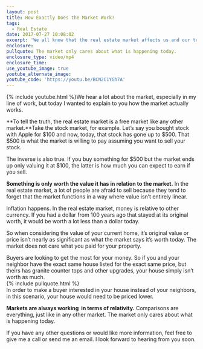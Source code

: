 ```yaml
---
layout: post
title: How Exactly Does the Market Work?
tags:
  - Real Estate
date: 2017-07-27 10:08:02
excerpt: 'We all know that the real estate market affects us and our transactions, but how exactly does it work?'
enclosure:
pullquote: The market only cares about what is happening today.
enclosure_type: video/mp4
enclosure_time:
use_youtube_image: true
youtube_alternate_image:
youtube_code: 'https://youtu.be/BCN2C1YGh7A'
---
```



{% include youtube.html %}We hear a lot about the market, especially in my line of work, but today I wanted to explain to you how the market actually works.

**To tell the truth, the real estate market is a free market like any other market.**Take the stock market, for example. Let’s say you bought stock with Apple for $100 and now, today, that stock has gone up to $500. That $500 is what the market is willing to pay assuming you want to sell your stock.

The inverse is also true. If you buy something for $500 but the market ends up only valuing it at $100, the latter is how much you can expect to earn if you sell.

**Something is only worth the value it has in relation to the market.** In the real estate market, a lot of people are afraid to sell because they tend to forget that the market functions in a way where value isn’t entirely linear.

Inflation happens. In the real estate market, money is relative to other currency. If you had a dollar from 100 years ago that stayed at its original worth, it would be worth a lot less than a dollar today.

So when considering the value of your current home, it’s original value or price isn’t nearly as significant as what the market says it’s worth today. The market does not care what you paid for your property.

Buyers are looking to get the most for your money. So if you and your neighbor have the exact same house listed for the exact same price, but theirs has granite counter tops and other upgrades, your house simply isn’t worth as much.
<br>{% include pullquote.html %}
<br>In order to make a buyer interested in your house instead of your neighbors, in this scenario, your house would need to be priced lower.

**Markets are always working &nbsp;in terms of relativity.** Comparisons are everything, just like in any other market. The market only cares about what is happening today.

If you have any other questions or would like more information, feel free to give me a call or send me an email. I look forward to hearing from you soon.